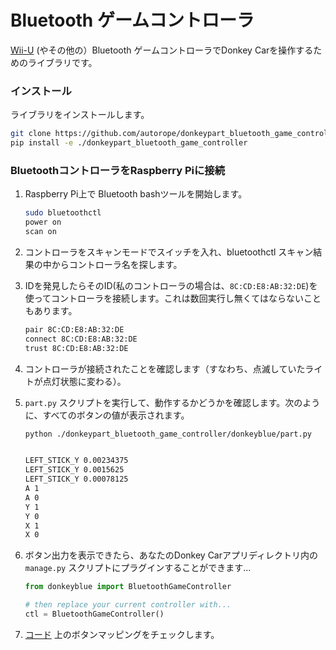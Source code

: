 # Bluetooth ゲームコントローラ

[Wii-U](https://www.amazon.com/gp/product/B01GJBUNTG/ref=as_li_ss_tl?ie=UTF8&psc=1&linkCode=ll1&tag=donkeycar-20&linkId=a7fc2ff3e6489b9e6dd267a7f8b2ff19&language=en_US) (やその他の）Bluetooth ゲームコントローラでDonkey Carを操作するためのライブラリです。

### インストール

ライブラリをインストールします。
   ```bash
   git clone https://github.com/autorope/donkeypart_bluetooth_game_controller.git
   pip install -e ./donkeypart_bluetooth_game_controller
   ```


### BluetoothコントローラをRaspberry Piに接続

1. Raspberry Pi上で Bluetooth bashツールを開始します。
   ```bash
   sudo bluetoothctl
   power on
   scan on
   ```

2. コントローラをスキャンモードでスイッチを入れ、bluetoothctl スキャン結果の中からコントローラ名を探します。

3. IDを発見したらそのID(私のコントローラの場合は、`8C:CD:E8:AB:32:DE`)を使ってコントローラを接続します。これは数回実行し無くてはならないこともあります。
   ```bash
   pair 8C:CD:E8:AB:32:DE
   connect 8C:CD:E8:AB:32:DE
   trust 8C:CD:E8:AB:32:DE
   ```

4. コントローラが接続されたことを確認します（すなわち、点滅していたライトが点灯状態に変わる）。

5. `part.py` スクリプトを実行して、動作するかどうかを確認します。次のように、すべてのボタンの値が表示されます。
   ```bash
   python ./donkeypart_bluetooth_game_controller/donkeyblue/part.py
   
   
   LEFT_STICK_Y 0.00234375
   LEFT_STICK_Y 0.0015625
   LEFT_STICK_Y 0.00078125
   A 1
   A 0
   Y 1
   Y 0
   X 1
   X 0
   ```


6. ボタン出力を表示できたら、あなたのDonkey Carアプリディレクトリ内の `manage.py` スクリプトにプラグインすることができます...
   ```python
   from donkeyblue import BluetoothGameController
   
   # then replace your current controller with...
   ctl = BluetoothGameController()
   
   ```

7. [コード](https://github.com/autorope/donkeypart_bluetooth_game_controller/blob/master/donkeyblue/part.py#L86) 上のボタンマッピングをチェックします。

